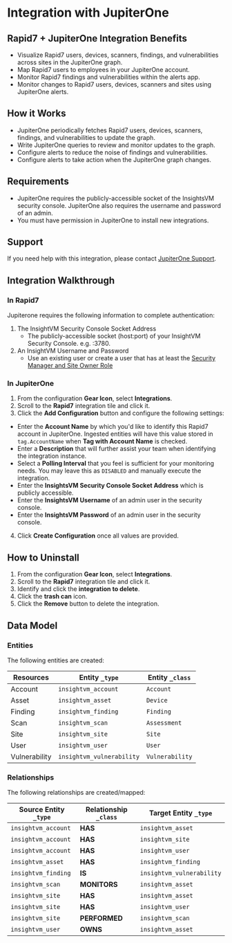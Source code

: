 # Integration with JupiterOne

## Rapid7 + JupiterOne Integration Benefits

*   Visualize Rapid7 users, devices, scanners, findings, and vulnerabilities
    across sites in the JupiterOne graph.
*   Map Rapid7 users to employees in your JupiterOne account.
*   Monitor Rapid7 findings and vulnerabilities within the alerts app.
*   Monitor changes to Rapid7 users, devices, scanners and sites using JupiterOne
    alerts.

## How it Works

*   JupiterOne periodically fetches Rapid7 users, devices, scanners, findings, and
    vulnerabilities to update the graph.
*   Write JupiterOne queries to review and monitor updates to the graph.
*   Configure alerts to reduce the noise of findings and vulnerabilities.
*   Configure alerts to take action when the JupiterOne graph changes.

## Requirements

*   JupiterOne requires the publicly-accessible socket of the InsightsVM security
    console. JupiterOne also requires the username and password of an admin.
*   You must have permission in JupiterOne to install new integrations.

## Support

If you need help with this integration, please contact
[JupiterOne Support](https://support.jupiterone.io).

## Integration Walkthrough

### In Rapid7

Jupiterone requires the following information to complete authentication:

1.  The InsightVM Security Console Socket Address
    *   The publicly-accessible socket (host:port) of your InsightVM Security
        Console. e.g. <hostname>:3780.
2.  An InsightVM Username and Password
    *   Use an existing user or create a user that has at least the
        [Security Manager and Site Owner Role](https://docs.rapid7.com/insightvm/managing-users-and-authentication/#security-manager-and-site-owner)

### In JupiterOne

1.  From the configuration **Gear Icon**, select **Integrations**.
2.  Scroll to the **Rapid7** integration tile and click it.
3.  Click the **Add Configuration** button and configure the following settings:

*   Enter the **Account Name** by which you'd like to identify this Rapid7 account
    in JupiterOne. Ingested entities will have this value stored in
    `tag.AccountName` when **Tag with Account Name** is checked.
*   Enter a **Description** that will further assist your team when identifying
    the integration instance.
*   Select a **Polling Interval** that you feel is sufficient for your monitoring
    needs. You may leave this as `DISABLED` and manually execute the integration.
*   Enter the **InsightsVM Security Console Socket Address** which is publicly
    accessible.
*   Enter the **InsightsVM Username** of an admin user in the security console.
*   Enter the **InsightsVM Password** of an admin user in the security console.

4.  Click **Create Configuration** once all values are provided.

## How to Uninstall

1.  From the configuration **Gear Icon**, select **Integrations**.
2.  Scroll to the **Rapid7** integration tile and click it.
3.  Identify and click the **integration to delete**.
4.  Click the **trash can** icon.
5.  Click the **Remove** button to delete the integration.

<!-- {J1_DOCUMENTATION_MARKER_START} -->

<!--
********************************************************************************
NOTE: ALL OF THE FOLLOWING DOCUMENTATION IS GENERATED USING THE
"j1-integration document" COMMAND. DO NOT EDIT BY HAND! PLEASE SEE THE DEVELOPER
DOCUMENTATION FOR USAGE INFORMATION:

https://github.com/JupiterOne/sdk/blob/main/docs/integrations/development.md
********************************************************************************
-->

## Data Model

### Entities

The following entities are created:

| Resources     | Entity `_type`            | Entity `_class` |
| ------------- | ------------------------- | --------------- |
| Account       | `insightvm_account`       | `Account`       |
| Asset         | `insightvm_asset`         | `Device`        |
| Finding       | `insightvm_finding`       | `Finding`       |
| Scan          | `insightvm_scan`          | `Assessment`    |
| Site          | `insightvm_site`          | `Site`          |
| User          | `insightvm_user`          | `User`          |
| Vulnerability | `insightvm_vulnerability` | `Vulnerability` |

### Relationships

The following relationships are created/mapped:

| Source Entity `_type` | Relationship `_class` | Target Entity `_type`     |
| --------------------- | --------------------- | ------------------------- |
| `insightvm_account`   | **HAS**               | `insightvm_asset`         |
| `insightvm_account`   | **HAS**               | `insightvm_site`          |
| `insightvm_account`   | **HAS**               | `insightvm_user`          |
| `insightvm_asset`     | **HAS**               | `insightvm_finding`       |
| `insightvm_finding`   | **IS**                | `insightvm_vulnerability` |
| `insightvm_scan`      | **MONITORS**          | `insightvm_asset`         |
| `insightvm_site`      | **HAS**               | `insightvm_asset`         |
| `insightvm_site`      | **HAS**               | `insightvm_user`          |
| `insightvm_site`      | **PERFORMED**         | `insightvm_scan`          |
| `insightvm_user`      | **OWNS**              | `insightvm_asset`         |

<!--
********************************************************************************
END OF GENERATED DOCUMENTATION AFTER BELOW MARKER
********************************************************************************
-->

<!-- {J1_DOCUMENTATION_MARKER_END} -->
